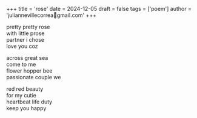 +++
title = 'rose'
date = 2024-12-05
draft = false
tags = ['poem']
author = 'juliannevillecorrea🐞gmail.com'
+++

pretty pretty rose\
with little prose\
partner i chose\
love you coz

across great sea\
come to me\
flower hopper bee\
passionate couple we

red red beauty\
for my cutie\
heartbeat life duty\
keep you happy
